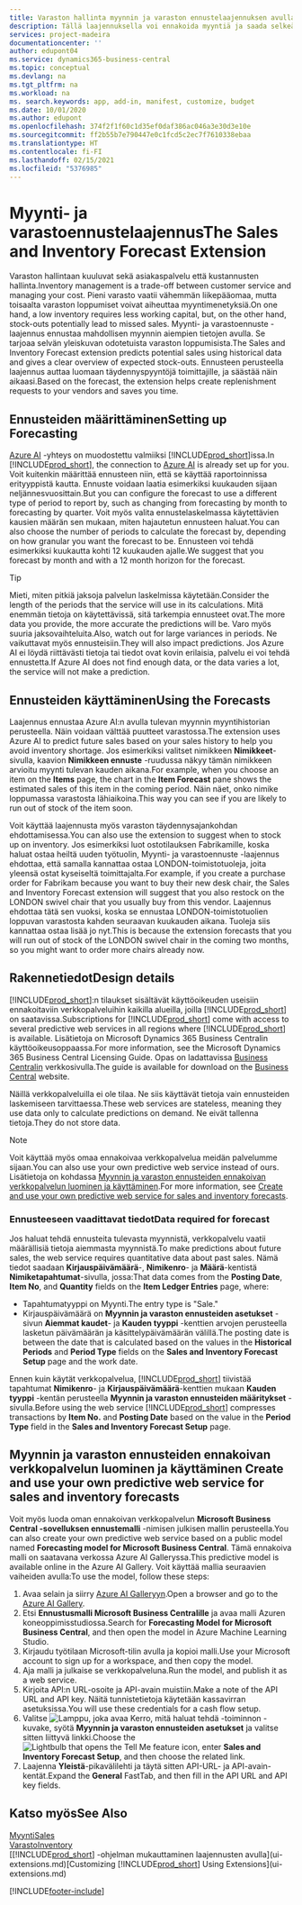 ```yaml
---
title: Varaston hallinta myynnin ja varaston ennustelaajennuksen avulla | Microsoft Docs
description: Tällä laajennuksella voi ennakoida myyntiä ja saada selkeän käsityksen odotettavissa olevista varaston loppumisesta. Se myös auttaa luomaan täydennyspyyntöjä toimittajille.
services: project-madeira
documentationcenter: ''
author: edupont04
ms.service: dynamics365-business-central
ms.topic: conceptual
ms.devlang: na
ms.tgt_pltfrm: na
ms.workload: na
ms. search.keywords: app, add-in, manifest, customize, budget
ms.date: 10/01/2020
ms.author: edupont
ms.openlocfilehash: 374f2f1f60c1d35ef0daf386ac046a3e30d3e10e
ms.sourcegitcommit: ff2b55b7e790447e0c1fcd5c2ec7f7610338ebaa
ms.translationtype: HT
ms.contentlocale: fi-FI
ms.lasthandoff: 02/15/2021
ms.locfileid: "5376985"
---
```

# <a name="the-sales-and-inventory-forecast-extension"></a><span data-ttu-id="24b63-103">Myynti- ja varastoennustelaajennus</span><span class="sxs-lookup"><span data-stu-id="24b63-103">The Sales and Inventory Forecast Extension</span></span>
<span data-ttu-id="24b63-104">Varaston hallintaan kuuluvat sekä asiakaspalvelu että kustannusten hallinta.</span><span class="sxs-lookup"><span data-stu-id="24b63-104">Inventory management is a trade-off between customer service and managing your cost.</span></span> <span data-ttu-id="24b63-105">Pieni varasto vaatii vähemmän liikepääomaa, mutta toisaalta varaston loppumiset voivat aiheuttaa myyntimenetyksiä.</span><span class="sxs-lookup"><span data-stu-id="24b63-105">On one hand, a low inventory requires less working capital, but, on the other hand, stock-outs potentially lead to missed sales.</span></span> <span data-ttu-id="24b63-106">Myynti- ja varastoennuste -laajennus ennustaa mahdollisen myynnin aiempien tietojen avulla. Se tarjoaa selvän yleiskuvan odotetuista varaston loppumisista.</span><span class="sxs-lookup"><span data-stu-id="24b63-106">The Sales and Inventory Forecast extension predicts potential sales using historical data and gives a clear overview of expected stock-outs.</span></span> <span data-ttu-id="24b63-107">Ennusteen perusteella laajennus auttaa luomaan täydennyspyyntöjä toimittajille, ja säästää näin aikaasi.</span><span class="sxs-lookup"><span data-stu-id="24b63-107">Based on the forecast, the extension helps create replenishment requests to your vendors and saves you time.</span></span>  

## <a name="setting-up-forecasting"></a><span data-ttu-id="24b63-108">Ennusteiden määrittäminen</span><span class="sxs-lookup"><span data-stu-id="24b63-108">Setting up Forecasting</span></span>
<span data-ttu-id="24b63-109">[Azure AI](https://azure.microsoft.com/overview/ai-platform/) -yhteys on muodostettu valmiiksi [!INCLUDE[prod_short](includes/prod_short.md)]issa.</span><span class="sxs-lookup"><span data-stu-id="24b63-109">In [!INCLUDE[prod_short](includes/prod_short.md)], the connection to [Azure AI](https://azure.microsoft.com/overview/ai-platform/) is already set up for you.</span></span> <span data-ttu-id="24b63-110">Voit kuitenkin määrittää ennusteen niin, että se käyttää raportoinnissa erityyppistä kautta. Ennuste voidaan laatia esimerkiksi kuukauden sijaan neljännesvuosittain.</span><span class="sxs-lookup"><span data-stu-id="24b63-110">But you can configure the forecast to use a different type of period to report by, such as changing from forecasting by month to forecasting by quarter.</span></span> <span data-ttu-id="24b63-111">Voit myös valita ennustelaskelmassa käytettävien kausien määrän sen mukaan, miten hajautetun ennusteen haluat.</span><span class="sxs-lookup"><span data-stu-id="24b63-111">You can also choose the number of periods to calculate the forecast by, depending on how granular you want the forecast to be.</span></span> <span data-ttu-id="24b63-112">Ennusteen voi tehdä esimerkiksi kuukautta kohti 12 kuukauden ajalle.</span><span class="sxs-lookup"><span data-stu-id="24b63-112">We suggest that you forecast by month and with a 12 month horizon for the forecast.</span></span> 

> [!TIP]  
>   <span data-ttu-id="24b63-113">Mieti, miten pitkiä jaksoja palvelun laskelmissa käytetään.</span><span class="sxs-lookup"><span data-stu-id="24b63-113">Consider the length of the periods that the service will use in its calculations.</span></span> <span data-ttu-id="24b63-114">Mitä enemmän tietoja on käytettävissä, sitä tarkempia ennusteet ovat.</span><span class="sxs-lookup"><span data-stu-id="24b63-114">The more data you provide, the more accurate the predictions will be.</span></span> <span data-ttu-id="24b63-115">Varo myös suuria jaksovaihteluita.</span><span class="sxs-lookup"><span data-stu-id="24b63-115">Also, watch out for large variances in periods.</span></span> <span data-ttu-id="24b63-116">Ne vaikuttavat myös ennusteisiin.</span><span class="sxs-lookup"><span data-stu-id="24b63-116">They will also impact predictions.</span></span> <span data-ttu-id="24b63-117">Jos Azure AI ei löydä riittävästi tietoja tai tiedot ovat kovin erilaisia, palvelu ei voi tehdä ennustetta.</span><span class="sxs-lookup"><span data-stu-id="24b63-117">If Azure AI does not find enough data, or the data varies a lot, the service will not make a prediction.</span></span>

## <a name="using-the-forecasts"></a><span data-ttu-id="24b63-118">Ennusteiden käyttäminen</span><span class="sxs-lookup"><span data-stu-id="24b63-118">Using the Forecasts</span></span>
<span data-ttu-id="24b63-119">Laajennus ennustaa Azure AI:n avulla tulevan myynnin myyntihistorian perusteella. Näin voidaan välttää puutteet varastossa.</span><span class="sxs-lookup"><span data-stu-id="24b63-119">The extension uses Azure AI to predict future sales based on your sales history to help you avoid inventory shortage.</span></span> <span data-ttu-id="24b63-120">Jos esimerkiksi valitset nimikkeen **Nimikkeet**-sivulla, kaavion **Nimikkeen ennuste** -ruudussa näkyy tämän nimikkeen arvioitu myynti tulevan kauden aikana.</span><span class="sxs-lookup"><span data-stu-id="24b63-120">For example, when you choose an item on the **Items** page, the chart in the **Item Forecast** pane shows the estimated sales of this item in the coming period.</span></span> <span data-ttu-id="24b63-121">Näin näet, onko nimike loppumassa varastosta lähiaikoina.</span><span class="sxs-lookup"><span data-stu-id="24b63-121">This way you can see if you are likely to run out of stock of the item soon.</span></span>  

<span data-ttu-id="24b63-122">Voit käyttää laajennusta myös varaston täydennysajankohdan ehdottamisessa.</span><span class="sxs-lookup"><span data-stu-id="24b63-122">You can also use the extension to suggest when to stock up on inventory.</span></span> <span data-ttu-id="24b63-123">Jos esimerkiksi luot ostotilauksen Fabrikamille, koska haluat ostaa heiltä uuden työtuolin, Myynti- ja varastoennuste -laajennus ehdottaa, että samalla kannattaa ostaa LONDON-toimistotuoleja, joita yleensä ostat kyseiseltä toimittajalta.</span><span class="sxs-lookup"><span data-stu-id="24b63-123">For example, if you create a purchase order for Fabrikam because you want to buy their new desk chair, the Sales and Inventory Forecast extension will suggest that you also restock on the LONDON swivel chair that you usually buy from this vendor.</span></span> <span data-ttu-id="24b63-124">Laajennus ehdottaa tätä sen vuoksi, koska se ennustaa LONDON-toimistotuolien loppuvan varastosta kahden seuraavan kuukauden aikana. Tuoleja siis kannattaa ostaa lisää jo nyt.</span><span class="sxs-lookup"><span data-stu-id="24b63-124">This is because the extension forecasts that you will run out of stock of the LONDON swivel chair in the coming two months, so you might want to order more chairs already now.</span></span>  

## <a name="design-details"></a><span data-ttu-id="24b63-125">Rakennetiedot</span><span class="sxs-lookup"><span data-stu-id="24b63-125">Design details</span></span>
<span data-ttu-id="24b63-126">[!INCLUDE[prod_short](includes/prod_short.md)]:n tilaukset sisältävät käyttöoikeuden useisiin ennakoitaviin verkkopalveluihin kaikilla alueilla, joilla [!INCLUDE[prod_short](includes/prod_short.md)] on saatavissa.</span><span class="sxs-lookup"><span data-stu-id="24b63-126">Subscriptions for [!INCLUDE[prod_short](includes/prod_short.md)] come with access to several predictive web services in all regions where [!INCLUDE[prod_short](includes/prod_short.md)] is available.</span></span> <span data-ttu-id="24b63-127">Lisätietoja on Microsoft Dynamics 365 Business Centralin käyttöoikeusoppaassa.</span><span class="sxs-lookup"><span data-stu-id="24b63-127">For more information, see the Microsoft Dynamics 365 Business Central Licensing Guide.</span></span> <span data-ttu-id="24b63-128">Opas on ladattavissa [Business Centralin](https://dynamics.microsoft.com/en-us/business-central/overview/) verkkosivulla.</span><span class="sxs-lookup"><span data-stu-id="24b63-128">The guide is available for download on the [Business Central](https://dynamics.microsoft.com/en-us/business-central/overview/) website.</span></span> 

<span data-ttu-id="24b63-129">Näillä verkkopalveluilla ei ole tilaa. Ne siis käyttävät tietoja vain ennusteiden laskemiseen tarvittaessa.</span><span class="sxs-lookup"><span data-stu-id="24b63-129">These web services are stateless, meaning they use data only to calculate predictions on demand.</span></span> <span data-ttu-id="24b63-130">Ne eivät tallenna tietoja.</span><span class="sxs-lookup"><span data-stu-id="24b63-130">They do not store data.</span></span>

> [!NOTE]  
>   <span data-ttu-id="24b63-131">Voit käyttää myös omaa ennakoivaa verkkopalvelua meidän palvelumme sijaan.</span><span class="sxs-lookup"><span data-stu-id="24b63-131">You can also use your own predictive web service instead of ours.</span></span> <span data-ttu-id="24b63-132">Lisätietoja on kohdassa [Myynnin ja varaston ennusteiden ennakoivan verkkopalvelun luominen ja käyttäminen](#AnchorText).</span><span class="sxs-lookup"><span data-stu-id="24b63-132">For more information, see [Create and use your own predictive web service for sales and inventory forecasts](#AnchorText).</span></span> 

### <a name="data-required-for-forecast"></a><span data-ttu-id="24b63-133">Ennusteeseen vaadittavat tiedot</span><span class="sxs-lookup"><span data-stu-id="24b63-133">Data required for forecast</span></span>
<span data-ttu-id="24b63-134">Jos haluat tehdä ennusteita tulevasta myynnistä, verkkopalvelu vaatii määrällisiä tietoja aiemmasta myynnistä.</span><span class="sxs-lookup"><span data-stu-id="24b63-134">To make predictions about future sales, the web service requires quantitative data about past sales.</span></span> <span data-ttu-id="24b63-135">Nämä tiedot saadaan **Kirjauspäivämäärä**-, **Nimikenro**- ja **Määrä**-kentistä **Nimiketapahtumat**-sivulla, jossa:</span><span class="sxs-lookup"><span data-stu-id="24b63-135">That data comes from the **Posting Date**, **Item No**, and **Quantity** fields on the **Item Ledger Entries** page, where:</span></span>
-    <span data-ttu-id="24b63-136">Tapahtumatyyppi on Myynti.</span><span class="sxs-lookup"><span data-stu-id="24b63-136">The entry type is "Sale."</span></span>
- <span data-ttu-id="24b63-137">Kirjauspäivämäärä on **Myynnin ja varaston ennusteiden asetukset** -sivun **Aiemmat kaudet**- ja **Kauden tyyppi** -kenttien arvojen perusteella lasketun päivämäärän ja käsittelypäivämäärän välillä.</span><span class="sxs-lookup"><span data-stu-id="24b63-137">The posting date is between the date that is calculated based on the values in the **Historical Periods** and **Period Type** fields on the **Sales and Inventory Forecast Setup** page and the work date.</span></span>

<span data-ttu-id="24b63-138">Ennen kuin käytät verkkopalvelua, [!INCLUDE[prod_short](includes/prod_short.md)] tiivistää tapahtumat **Nimikenro**- ja **Kirjauspäivämäärä**-kenttien mukaan **Kauden tyyppi** -kentän perusteella **Myynnin ja varaston ennusteiden määritykset** -sivulla.</span><span class="sxs-lookup"><span data-stu-id="24b63-138">Before using the web service [!INCLUDE[prod_short](includes/prod_short.md)] compresses transactions by **Item No.** and **Posting Date** based on the value in the **Period Type** field in the **Sales and Inventory Forecast Setup** page.</span></span>

## <a name="create-and-use-your-own-predictive-web-service-for-sales-and-inventory-forecasts"></a><span data-ttu-id="24b63-139"><a name="AnchorText"> </a>Myynnin ja varaston ennusteiden ennakoivan verkkopalvelun luominen ja käyttäminen</span><span class="sxs-lookup"><span data-stu-id="24b63-139"><a name="AnchorText"> </a>Create and use your own predictive web service for sales and inventory forecasts</span></span>
<span data-ttu-id="24b63-140">Voit myös luoda oman ennakoivan verkkopalvelun **Microsoft Business Central -sovelluksen ennustemalli** -nimisen julkisen mallin perusteella.</span><span class="sxs-lookup"><span data-stu-id="24b63-140">You can also create your own predictive web service based on a public model named **Forecasting model for Microsoft Business Central**.</span></span> <span data-ttu-id="24b63-141">Tämä ennakoiva malli on saatavana verkossa Azure AI Galleryssa.</span><span class="sxs-lookup"><span data-stu-id="24b63-141">This predictive model is available online in the Azure AI Gallery.</span></span> <span data-ttu-id="24b63-142">Voit käyttää mallia seuraavien vaiheiden avulla:</span><span class="sxs-lookup"><span data-stu-id="24b63-142">To use the model, follow these steps:</span></span>  

1. <span data-ttu-id="24b63-143">Avaa selain ja siirry [Azure AI Galleryyn](https://go.microsoft.com/fwlink/?linkid=828352).</span><span class="sxs-lookup"><span data-stu-id="24b63-143">Open a browser and go to the [Azure AI Gallery](https://go.microsoft.com/fwlink/?linkid=828352).</span></span>  
2. <span data-ttu-id="24b63-144">Etsi **Ennustusmalli Microsoft Business Centralille** ja avaa malli Azuren koneoppimisstudiossa.</span><span class="sxs-lookup"><span data-stu-id="24b63-144">Search for **Forecasting Model for Microsoft Business Central**, and then open the model in Azure Machine Learning Studio.</span></span>  
3. <span data-ttu-id="24b63-145">Kirjaudu työtilaan Microsoft-tilin avulla ja kopioi malli.</span><span class="sxs-lookup"><span data-stu-id="24b63-145">Use your Microsoft account to sign up for a workspace, and then copy the model.</span></span>  
4. <span data-ttu-id="24b63-146">Aja malli ja julkaise se verkkopalveluna.</span><span class="sxs-lookup"><span data-stu-id="24b63-146">Run the model, and publish it as a web service.</span></span>  
5. <span data-ttu-id="24b63-147">Kirjoita API:n URL-osoite ja API-avain muistiin.</span><span class="sxs-lookup"><span data-stu-id="24b63-147">Make a note of the API URL and API key.</span></span> <span data-ttu-id="24b63-148">Näitä tunnistetietoja käytetään kassavirran asetuksissa.</span><span class="sxs-lookup"><span data-stu-id="24b63-148">You will use these credentials for a cash flow setup.</span></span>  
6. <span data-ttu-id="24b63-149">Valitse ![Lamppu, joka avaa Kerro, mitä haluat tehdä -toiminnon](media/ui-search/search_small.png "Kerro, mitä haluat tehdä") -kuvake, syötä **Myynnin ja varaston ennusteiden asetukset** ja valitse sitten liittyvä linkki.</span><span class="sxs-lookup"><span data-stu-id="24b63-149">Choose the ![Lightbulb that opens the Tell Me feature](media/ui-search/search_small.png "Tell me what you want to do") icon, enter **Sales and Inventory Forecast Setup**, and then choose the related link.</span></span>  
7. <span data-ttu-id="24b63-150">Laajenna **Yleistä**-pikavälilehti ja täytä sitten API-URL- ja API-avain-kentät.</span><span class="sxs-lookup"><span data-stu-id="24b63-150">Expand the **General** FastTab, and then fill in the API URL and API key fields.</span></span>  


## <a name="see-also"></a><span data-ttu-id="24b63-151">Katso myös</span><span class="sxs-lookup"><span data-stu-id="24b63-151">See Also</span></span>
[<span data-ttu-id="24b63-152">Myynti</span><span class="sxs-lookup"><span data-stu-id="24b63-152">Sales</span></span>](sales-manage-sales.md)  
[<span data-ttu-id="24b63-153">Varasto</span><span class="sxs-lookup"><span data-stu-id="24b63-153">Inventory</span></span>](inventory-manage-inventory.md)  
<span data-ttu-id="24b63-154">[[!INCLUDE[prod_short](includes/prod_short.md)] -ohjelman mukauttaminen laajennusten avulla](ui-extensions.md)</span><span class="sxs-lookup"><span data-stu-id="24b63-154">[Customizing [!INCLUDE[prod_short](includes/prod_short.md)] Using Extensions](ui-extensions.md)</span></span>  


[!INCLUDE[footer-include](includes/footer-banner.md)]